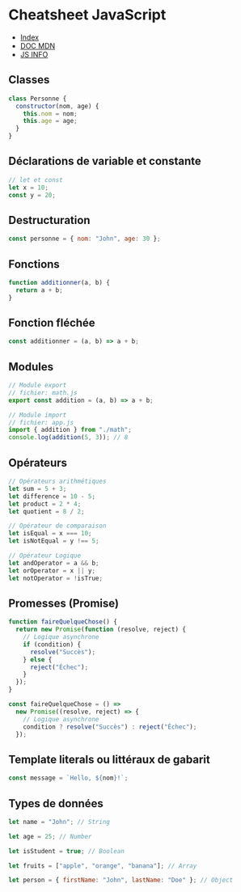 # Cheatsheet JavaScript

- [Index](/Readme.md)
- [DOC MDN](https://developer.mozilla.org/fr/docs/Web/JavaScript)
- [JS INFO](https://fr.javascript.info/)

## Classes

```js
class Personne {
  constructor(nom, age) {
    this.nom = nom;
    this.age = age;
  }
}
```

## Déclarations de variable et constante

```js
// let et const
let x = 10;
const y = 20;
```

## Destructuration

```js
const personne = { nom: "John", age: 30 };
```

## Fonctions

```js
function additionner(a, b) {
  return a + b;
}
```

## Fonction fléchée

```js
const additionner = (a, b) => a + b;
```

## Modules

```js
// Module export
// fichier: math.js
export const addition = (a, b) => a + b;

// Module import
// fichier: app.js
import { addition } from "./math";
console.log(addition(5, 3)); // 8
```

## Opérateurs

```js
// Opérateurs arithmétiques
let sum = 5 + 3;
let difference = 10 - 5;
let product = 2 * 4;
let quotient = 8 / 2;

// Opérateur de comparaison
let isEqual = x === 10;
let isNotEqual = y !== 5;

// Opérateur Logique
let andOperator = a && b;
let orOperator = x || y;
let notOperator = !isTrue;
```

## Promesses (Promise)

```js
function faireQuelqueChose() {
  return new Promise(function (resolve, reject) {
    // Logique asynchrone
    if (condition) {
      resolve("Succès");
    } else {
      reject("Échec");
    }
  });
}

const faireQuelqueChose = () =>
  new Promise((resolve, reject) => {
    // Logique asynchrone
    condition ? resolve("Succès") : reject("Échec");
  });
```

## Template literals ou littéraux de gabarit

```js
const message = `Hello, ${nom}!`;
```

## Types de données

```js
let name = "John"; // String

let age = 25; // Number

let isStudent = true; // Boolean

let fruits = ["apple", "orange", "banana"]; // Array

let person = { firstName: "John", lastName: "Doe" }; // Object
```
